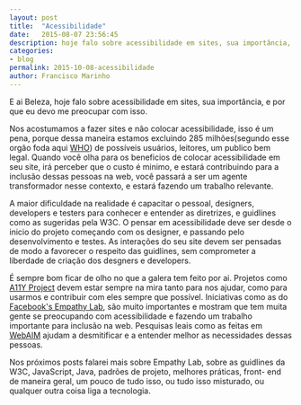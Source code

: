 ```yaml
---
layout: post
title:  "Acessibilidade"
date:   2015-08-07 23:56:45
description: hoje falo sobre acessibilidade em sites, sua importância, e por que eu devo me preocupar com isso..
categories:
- blog
permalink: 2015-10-08-acessibilidade
author: Francisco Marinho
---
```


E ai Beleza, hoje falo sobre acessibilidade em sites, sua importância, e por que eu devo me preocupar com isso.

Nos acostumamos a fazer sites e não colocar acessibilidade, isso é um pena, porque dessa maneira estamos excluindo 285 milhões(segundo esse orgão foda aqui [WHO][WHO]) de possíveis usuários, leitores, um publico bem legal. Quando você olha para os beneficios de colocar acessibilidade em seu site, irá perceber que o custo é minimo, e estará contribuindo para a inclusão dessas pessoas na web, você passará a ser um agente transformador nesse contexto, e estará fazendo um trabalho relevante.

A maior dificuldade na realidade é capacitar o pessoal, designers, developers e testers para conhecer e entender as diretrizes, e guidlines como as sugeridas pela W3C. O pensar em acessibilidade deve ser desde o inicio do projeto começando com os designer, e passando pelo desenvolvimento e testes. As interações do seu site devem ser pensadas de modo a favorecer o respeito das guidlines, sem comprometer a liberdade de criação dos desgners e developers.

É sempre bom ficar de olho no que a galera tem feito por ai. Projetos como [A11Y Project][A11Y Project]  devem estar sempre na mira tanto para nos ajudar, como para usarmos  e contribuir com eles sempre que possível. Iniciativas como as do [Facebook's Empathy Lab][Facebook's Empathy Lab], são muito importantes e mostram que tem muita gente se preocupando com acessibilidade e fazendo um trabalho importante para inclusão na web. Pesquisas leais como as feitas em [WebAIM][WebAIM] ajudam a desmitificar e a entender melhor as necessidades dessas pessoas.

Nos próximos posts falarei mais sobre Empathy Lab, sobre as guidlines da W3C, JavaScript, Java, padrões de projeto, melhores práticas, front- end de maneira geral, um pouco de tudo isso, ou tudo isso misturado, ou qualquer outra coisa liga a tecnologia.

[WHO]: http://www.who.int/mediacentre/factsheets/fs282/en/
[A11Y Project]: http://a11yproject.com/
[WebAIM]: http://webaim.org/projects/screenreadersurvey5/#javascript
[Facebook's Empathy Lab]:https://www.washingtonpost.com/news/the-switch/wp/2015/03/31/facebooks-empathy-lab-how-facebook-designs-for-disabled-users/
